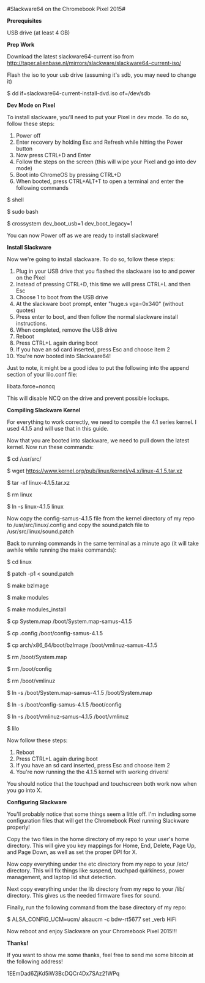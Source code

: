 #Slackware64 on the Chromebook Pixel 2015#

**Prerequisites**

USB drive (at least 4 GB)

**Prep Work**

Download the latest slackware64-current iso from http://taper.alienbase.nl/mirrors/slackware/slackware64-current-iso/

Flash the iso to your usb drive (assuming it's sdb, you may need to change it)

$ dd if=slackware64-current-install-dvd.iso of=/dev/sdb

**Dev Mode on Pixel**

To install slackware, you'll need to put your Pixel in dev mode. To do so, follow these steps:

1. Power off
2. Enter recovery by holding Esc and Refresh while hitting the Power button
3. Now press CTRL+D and Enter
4. Follow the steps on the screen (this will wipe your Pixel and go into dev mode)
5. Boot into ChromeOS by pressing CTRL+D
6. When booted, press CTRL+ALT+T to open a terminal and enter the following commands

$ shell

$ sudo bash

$ crossystem dev_boot_usb=1 dev_boot_legacy=1

You can now Power off as we are ready to install slackware!

**Install Slackware**

Now we're going to install slackware. To do so, follow these steps:

1. Plug in your USB drive that you flashed the slackware iso to and power on the Pixel
2. Instead of pressing CTRL+D, this time we will press CTRL+L and then Esc
3. Choose 1 to boot from the USB drive
4. At the slackware boot prompt, enter "huge.s vga=0x340" (without quotes)
5. Press enter to boot, and then follow the normal slackware install instructions.
6. When completed, remove the USB drive
7. Reboot
8. Press CTRL+L again during boot
9. If you have an sd card inserted, press Esc and choose item 2
10. You're now booted into Slackware64!

Just to note, it might be a good idea to put the following into the append section of your lilo.conf file:

libata.force=noncq

This will disable NCQ on the drive and prevent possible lockups.

**Compiling Slackware Kernel**

For everything to work correctly, we need to compile the 4.1 series kernel. I used 4.1.5 and will use that in this guide.

Now that you are booted into slackware, we need to pull down the latest kernel. Now run these commands:

$ cd /usr/src/

$ wget https://www.kernel.org/pub/linux/kernel/v4.x/linux-4.1.5.tar.xz

$ tar -xf linux-4.1.5.tar.xz

$ rm linux

$ ln -s linux-4.1.5 linux

Now copy the config-samus-4.1.5 file from the kernel directory of my repo to /usr/src/linux/.config and copy the sound.patch file to /usr/src/linux/sound.patch

Back to running commands in the same terminal as a minute ago (it will take awhile while running the make commands):

$ cd linux

$ patch -p1 < sound.patch

$ make bzImage

$ make modules

$ make modules_install

$ cp System.map /boot/System.map-samus-4.1.5

$ cp .config /boot/config-samus-4.1.5

$ cp arch/x86_64/boot/bzImage /boot/vmlinuz-samus-4.1.5

$ rm /boot/System.map

$ rm /boot/config

$ rm /boot/vmlinuz

$ ln -s /boot/System.map-samus-4.1.5 /boot/System.map

$ ln -s /boot/config-samus-4.1.5 /boot/config

$ ln -s /boot/vmlinuz-samus-4.1.5 /boot/vmlinuz

$ lilo

Now follow these steps:

1. Reboot
2. Press CTRL+L again during boot
3. If you have an sd card inserted, press Esc and choose item 2
4. You're now running the the 4.1.5 kernel with working drivers!

You should notice that the touchpad and touchscreen both work now when you go into X.

**Configuring Slackware**

You'll probably notice that some things seem a little off. I'm including some configuration files that will get the Chromebook Pixel running Slackware properly!

Copy the two files in the home directory of my repo to your user's home directory. This will give you key mappings for Home, End, Delete, Page Up, and Page Down, as well as set the proper DPI for X.

Now copy everything under the etc directory from my repo to your /etc/ directory. This will fix things like suspend, touchpad quirkiness, power management, and laptop lid shut detection.

Next copy everything under the lib directory from my repo to your /lib/ directory. This gives us the needed firmware fixes for sound.

Finally, run the following command from the base directory of my repo:

$ ALSA_CONFIG_UCM=ucm/ alsaucm -c bdw-rt5677 set _verb HiFi

Now reboot and enjoy Slackware on your Chromebook Pixel 2015!!!

**Thanks!**

If you want to show me some thanks, feel free to send me some bitcoin at the following address!

1EEmDad6ZjKd5iW3BcDQCr4Dx7SAz21WPq
